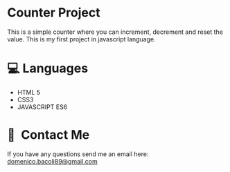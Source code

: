 # Counter Project

This is a simple counter where you can increment, decrement and reset the value. This is my first project in javascript language.



# 💻 Languages



- HTML 5
- CSS3
- JAVASCRIPT ES6



# 📧  Contact Me

If you have any questions send me an email here: domenico.bacoli89@gmail.com
